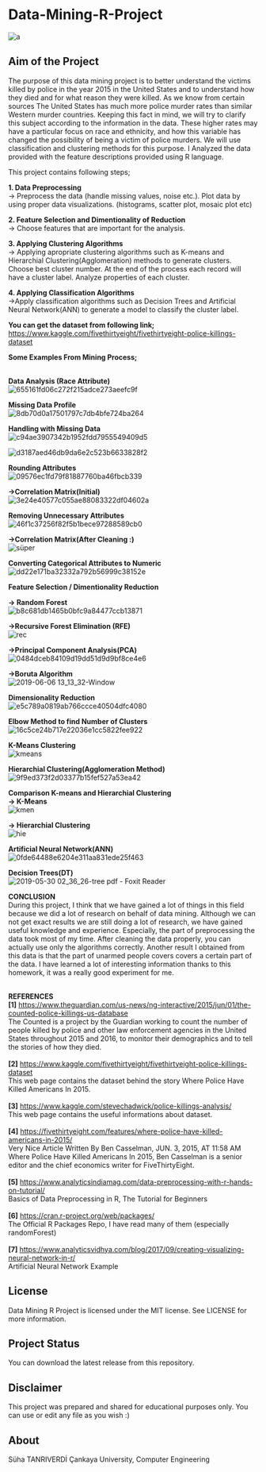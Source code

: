 # Data-Mining-R-Project 
![a](https://user-images.githubusercontent.com/36234545/59024439-9208df80-885a-11e9-8e86-ec5f1bcc63e5.png)

## Aim of the Project
The purpose of this data mining project is to better understand the victims killed by police in the year 2015 in the United States and to understand how they died and for what reason they were killed. As we know from certain sources The United States has much more police murder rates than similar Western murder countries. Keeping this fact in mind, we will try to clarify this subject according to the information in the data. These higher rates may have a particular focus on race and ethnicity, and how this variable has changed the possibility of being a victim of police murders. We will use classification and clustering methods for this purpose.
I Analyzed the data provided with the feature descriptions provided using R language.

This project contains following steps;

**1. Data Preprocessing**<br>
-> Preprocess the data (handle missing values, noise etc.). Plot data by using proper data
visualizations. (histograms, scatter plot, mosaic plot etc)

**2. Feature Selection and Dimentionality of Reduction**<br>
-> Choose features that are important for the analysis.

**3. Applying Clustering Algorithms**<br>
-> Applying apropriate clustering algorithms such as K-means and Hierarchial Clustering(Agglomeration) methods to generate clusters. Choose best cluster number. At the
end of the process each record will have a cluster label. Analyze properties of each cluster.

**4. Applying Classification Algorithms**<br>
->Apply classification algorithms such as Decision Trees and Artificial Neural Network(ANN) to generate a model to classify the cluster label.

**You can get the dataset from following link;**<br>
https://www.kaggle.com/fivethirtyeight/fivethirtyeight-police-killings-dataset

**Some Examples From Mining Process;**<br><br>

**Data Analysis (Race Attribute)**<br>
![655161fd06c272f215adce273aeefc9f](https://user-images.githubusercontent.com/36234545/59024558-d5634e00-885a-11e9-86e1-3bf4e488c346.png)

**Missing Data Profile**<br>
![8db70d0a17501797c7db4bfe724ba264](https://user-images.githubusercontent.com/36234545/59024619-f3c94980-885a-11e9-95c3-b0c4ad125d8f.png)

**Handling with Missing Data**<br>
![c94ae3907342b1952fdd7955549409d5](https://user-images.githubusercontent.com/36234545/59024876-8964d900-885b-11e9-8fa7-8c7a400777bf.png)<br>

![d3187aed46db9da6e2c523b6633828f2](https://user-images.githubusercontent.com/36234545/59024972-c4670c80-885b-11e9-97a5-c665c649deec.png)

**Rounding Attributes**<br>
![09576ec1fd79f81887760ba46fbcb339](https://user-images.githubusercontent.com/36234545/59024927-ad281f00-885b-11e9-9fac-8fc7c45cefaa.png)

**->Correlation Matrix(Initial)**<br>
![3e24e40577c055ae88083322df04602a](https://user-images.githubusercontent.com/36234545/59022505-8ddac300-8856-11e9-80ce-ba929ecb8cc6.png)

**Removing Unnecessary Attributes**<br>
![46f1c37256f82f5b1bece97288589cb0](https://user-images.githubusercontent.com/36234545/59025113-1dcf3b80-885c-11e9-92fe-a86f9481e150.png)

**->Correlation Matrix(After Cleaning :)**<br>
![süper](https://user-images.githubusercontent.com/36234545/59024135-ebbcda00-8859-11e9-9a6f-acaf2bac53e2.png)

**Converting Categorical Attributes to Numeric**<br>
![dd22e171ba32332a792b56999c38152e](https://user-images.githubusercontent.com/36234545/59025015-dea0ea80-885b-11e9-92a9-9fd3e8689459.png)

**Feature Selection / Dimentionality Reduction**<br>

  **-> Random Forest**<br>
  ![b8c681db1465b0bfc9a84477ccb13871](https://user-images.githubusercontent.com/36234545/59025218-5bcc5f80-885c-11e9-8806-ed8b90c25ed7.png)<br>
  
  **->Recursive Forest Elimination (RFE)**<br>
  ![rec](https://user-images.githubusercontent.com/36234545/59025301-89190d80-885c-11e9-96de-d2c784809a98.png)<br>
  
  **->Principal Component Analysis(PCA)**<br>
  ![0484dceb84109d19dd51d9d9bf8ce4e6](https://user-images.githubusercontent.com/36234545/59025368-ae0d8080-885c-11e9-8f1a-9f3e9e4274aa.png)<br>
  
  **->Boruta Algorithm**<br>
  ![2019-06-06 13_13_32-Window](https://user-images.githubusercontent.com/36234545/59025501-fdec4780-885c-11e9-8ed1-3c46853a9a39.png)<br>
  
  **Dimensionality Reduction**<br>
  ![e5c789a0819ab766ccce40504dfc4080](https://user-images.githubusercontent.com/36234545/59025579-28d69b80-885d-11e9-9b46-9f1fec1aaafb.png)<br>

**Elbow Method to find Number of Clusters**<br>
![16c5ce24b717e22036e1cc5822fee922](https://user-images.githubusercontent.com/36234545/59023645-e317d400-8858-11e9-9aa1-9a258be887ad.png)

**K-Means Clustering**<br>
![kmeans](https://user-images.githubusercontent.com/36234545/59023432-7a305c00-8858-11e9-9912-f15a37938e0c.png)

**Hierarchial Clustering(Agglomeration Method)**<br>
![9f9ed373f2d03377b15fef527a53ea42](https://user-images.githubusercontent.com/36234545/59023629-da270280-8858-11e9-9683-ff623283a7f2.png)

**Comparison K-means and Hierarchial Clustering**<br>
**-> K-Means**<br>
![kmen](https://user-images.githubusercontent.com/36234545/59025859-c500a280-885d-11e9-8d52-d732e5d372b6.png)<br>

**-> Hierarchial Clustering**<br>
![hie](https://user-images.githubusercontent.com/36234545/59025858-c500a280-885d-11e9-9e0d-e92b23bf60a4.png)<br>

**Artificial Neural Network(ANN)**<br>
![0fde64488e6204e311aa831ede25f463](https://user-images.githubusercontent.com/36234545/59022479-83b8c480-8856-11e9-8a10-24ecbba90311.png)<br>

**Decision Trees(DT)**<br>
![2019-05-30 02_36_26-tree pdf - Foxit Reader](https://user-images.githubusercontent.com/36234545/59024047-b3b59700-8859-11e9-8241-c646cef3130e.png)<br>





**CONCLUSION**<br>
During this project, I think that we have gained a lot of things in this field because we did a lot of research on behalf of data mining. Although we can not get exact results we are still doing a lot of research, we have gained useful knowledge and experience. Especially, the part of preprocessing the data took most of my time. After cleaning the data properly, you can actually use only the algorithms correctly. Another result I obtained from this data is that the part of unarmed people covers covers a certain part of the data. I have learned a lot of interesting information thanks to this homework, it was a really good experiment for me.<br><br>


**REFERENCES**<br>
**[1]**  https://www.theguardian.com/us-news/ng-interactive/2015/jun/01/the-counted-police-killings-us-database<br>
The Counted is a project by the Guardian working to count the number of people killed by police and other law enforcement agencies in the United States throughout 2015 and 2016, to monitor their demographics and to tell the stories of how they died.<br><br>
 **[2]** https://www.kaggle.com/fivethirtyeight/fivethirtyeight-police-killings-dataset<br>
This web page contains the dataset behind the story Where Police Have Killed Americans In 2015. <br><br>
**[3]** https://www.kaggle.com/stevechadwick/police-killings-analysis/<br>
This web page contains the useful informations about dataset.<br><br>
**[4]** https://fivethirtyeight.com/features/where-police-have-killed-americans-in-2015/<br>
Very Nice Article Written By Ben Casselman, JUN. 3, 2015, AT 11:58 AM Where Police Have Killed Americans In 2015,
Ben Casselman is a senior editor and the chief economics writer for FiveThirtyEight. <br><br>
**[5]** https://www.analyticsindiamag.com/data-preprocessing-with-r-hands-on-tutorial/<br>
Basics of Data Preprocessing in R, The Tutorial for Beginners<br><br>
**[6]** https://cran.r-project.org/web/packages/<br>
The Official R Packages Repo, I have read many of them (especially randomForest)<br><br>
**[7]** https://www.analyticsvidhya.com/blog/2017/09/creating-visualizing-neural-network-in-r/<br>
Artificial Neural Network Example

## License
Data Mining R Project is licensed under the MIT license. See LICENSE for more information.

## Project Status
You can download the latest release from this repository.

## Disclaimer
This project was prepared and shared for educational purposes only. You can use or edit any file as you wish :)

## About
Süha TANRIVERDİ Çankaya University, Computer Engineering
